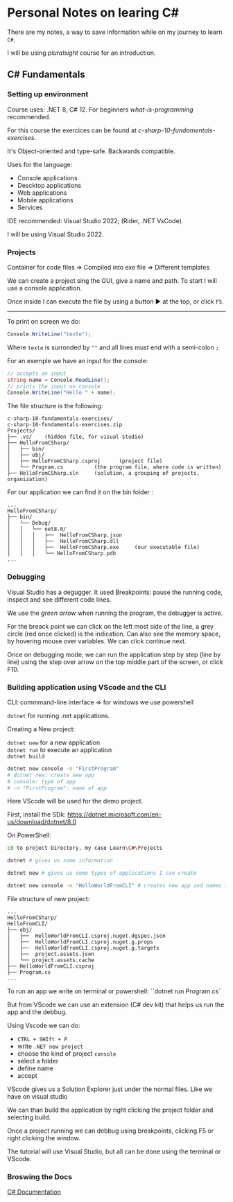 # Personal Notes on learing C#
There are my notes, a way to save information while on my journey to learn `C#`.

I will be using *pluralsight* course for an introduction.

## C# Fundamentals
### Setting up environment
Course uses: .NET 8, C# 12. For beginners *what-is-programming* recommended.

For this course the exercices can be found at *c-sharp-10-fundamentals-exercises*.

It's Object-oriented and type-safe. Backwards compatible.

Uses for the language:
- Console applications
- Descktop applications
- Web applications
- Mobile applications
- Services

IDE recommended: Visual Studio 2022; (Rider, .NET VsCode).

I will be using Visual Studio 2022.

### Projects

Container for code files => Compiled into exe file => Different templates

We can create a project sing the GUI, give a name and path. To start I will use a console application.

Once inside I can execute the file by using a button ▶ at the top, or click `F5`.

---

To print on screen we do:

```cs
Console.WriteLine("texte");
```
Where `texte` is surronded by `""` and all lines must end with a semi-colon `;`

For an exemple we have an input for the console:

```cs
// accepts an input
string name = Console.ReadLine();
// prints the input on console
Console.WriteLine("Hello " + name);
```
The file structure is the following:

```
c-sharp-10-fundamentals-exercises/
c-sharp-10-fundamentals-exercises.zip
Projects/
├── .vs/    (hidden file, for visual studio)
├── HelloFromCSharp/
│   ├── bin/
│   ├── obj/
│   ├── HelloFromCSharp.csproj      (project file)
│   └── Program.cs          (the program file, where code is written)
├── HelloFromCSharp.sln     (solution, a grouping of projects, organization)
```

For our application we can find it on the bin folder :

```
...
HelloFromCSharp/
├── bin/
│   └── Debug/
│   │   └── net8.0/
│   │   │   ├──  HelloFromCSharp.json 
│   │   │   ├──  HelloFromCSharp.dll 
│   │   │   ├──  HelloFromCSharp.exe     (our executable file) 
│   │   │   └── HelloFromCSharp.pdb 
...
```
### Debugging

Visual Studio has a degugger. It used Breakpoints: pause the running code, inspect and see different code lines.

We use the *green arrow* when running the program, the debugger is active.

For the breack point we can click on the left most side of the line, a grey circle
(red once clicked) is the indication. Can also see the memory space, by hovering mouse over variables. We can click continue next.

Once on debugging mode, we can run the application step by step (line by line) using the step over arrow on the top middle part of the screen, or click F10.

### Building application using VScode and the CLI

CLI: commmand-line interface => for windows we use powershell

`dotnet` for running .net applications.

Creating a New project:

`dotnet new` for a  new application\
`dotnet run` to execute an application\
`dotnet build`

```bash
dotnet new console -n "FirstProgram"
# dotnet new: create new app
# console: type of app
# -n "FirstProgram": name of app
```
Here VScode will be used for the demo project.

First, install the SDk: https://dotnet.microsoft.com/en-us/download/dotnet/8.0 

On PowerShell:
```sh
cd to project Directory, my case Learn\C#\Projects

dotnet # gives us some information

dotnet new # gives us some types of applications I can create

dotnet new console -n "HelloWorldFromCLI" # creates new app and names the directory with flag -n

```
File structure of new project:
```
...
HelloFromCSharp/
HelloFromCLI/
├── obj/
│   ├──  HelloWorldFromCLI.csproj.nuget.dgspec.json
│   ├──  HelloWorldFromCLI.csproj.nuget.g.props
│   ├──  HelloWorldFromCLI.csproj.nuget.g.targets
│   ├──  project.assets.json
│   └── project.assets.cache
├── HelloWorldFromCLI.csproj
├── Program.cs
...
```

To run an app we write on terminal or powershell: ``dotnet run Program.cs`

But from VScode we can use an extension (C# dev kit) that helps us run the app and the debbug.

Using Vscode we can do: 
- `CTRL + SHIft + P`
- write `.NET new project`
- choose the kind of project `console`
- select a folder
- define name
- accept

VScode gives us a Solution Explorer just under the normal files. Like we have on visual studio

We can than build the application by right clicking the project folder and selecting build.

Once a project running we can debbug using breakpoints, clicking F5 or right clicking the window.

The tutorial will use Visual Studio, but all can be done using the terminal or VScode.

### Broswing the Docs
[C# Documentation](https://learn.microsoft.com/en-us/dotnet/csharp/)


```cs

```
```cs
```
```cs
```